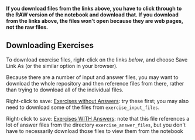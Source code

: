 **If you download files from the links above, you have to click through to the RAW version of the notebook and download that.  If you download from the links above, the files won't open because they are web pages, not the raw files.**


## Downloading Exercises

To download exercise files, right-click on the links *below*, and choose Save Link As (or the similar option in your browser). 

Because there are a number of input and answer files, you may want to download the whole repository and then reference files from there, rather than trying to download all of the individual files.

Right-click to save: [Exercises without Answers](https://raw.githubusercontent.com/nuitrcs/pythonworkshops/master/intropython/Part_3/Part_3_exercises.ipynb): try these first; you may also need to download some of the files from `exercise_input_files`.   

Right-click to save: [Exercises WITH Answers](https://raw.githubusercontent.com/nuitrcs/pythonworkshops/master/intropython/Part_3/Part_3_exercises_with_answers.ipynb): note that this file references a lot of answer files from the directory `exercise_answer_files`, but you don't have to necessarily download those files to view them from the notebook

